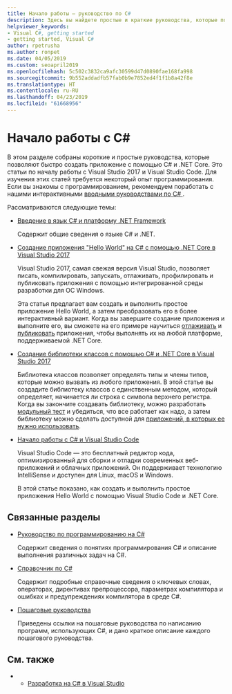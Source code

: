 ```yaml
---
title: Начало работы — руководство по C#
description: Здесь вы найдете простые и краткие руководства, которые помогут вам быстро познакомиться с базовыми понятиями языка C# и начать писать приложения .NET Core.
helpviewer_keywords:
- Visual C#, getting started
- getting started, Visual C#
author: rpetrusha
ms.author: ronpet
ms.date: 04/05/2019
ms.custom: seoapril2019
ms.openlocfilehash: 5c502c3832ca9afc30599d47d0890fae168fa998
ms.sourcegitcommit: 9b552addadfb57fab0b9e7852ed4f1f1b8a42f8e
ms.translationtype: HT
ms.contentlocale: ru-RU
ms.lasthandoff: 04/23/2019
ms.locfileid: "61668956"
---
```

# <a name="get-started-with-c"></a>Начало работы с C\#

В этом разделе собраны короткие и простые руководства, которые позволяют быстро создать приложение с помощью C# и .NET Core. Это статьи по началу работы с Visual Studio 2017 и Visual Studio Code. Для изучения этих статей требуется некоторый опыт программирования. Если вы знакомы с программированием, рекомендуем поработать с нашими интерактивными [вводными руководствами по C# ](../tutorials/intro-to-csharp/index.md).

Рассматриваются следующие темы:

* [Введение в язык C# и платформу .NET Framework](introduction-to-the-csharp-language-and-the-net-framework.md)

     Содержит общие сведения о языке C# и .NET.

* [Создание приложения "Hello World" на C# с помощью .NET Core в Visual Studio 2017](../../core/tutorials/with-visual-studio.md)

   Visual Studio 2017, самая свежая версия Visual Studio, позволяет писать, компилировать, запускать, отлаживать, профилировать и публиковать приложения с помощью интегрированной среды разработки для ОС Windows.

   Эта статья предлагает вам создать и выполнить простое приложение Hello World, а затем преобразовать его в более интерактивный вариант. Когда вы завершите создание приложения и выполните его, вы сможете на его примере научиться [отлаживать](../../core/tutorials/debugging-with-visual-studio.md) и [публиковать](../../core/tutorials/publishing-with-visual-studio.md) приложения, чтобы выполнять их на любой платформе, поддерживаемой .NET Core.

* [Создание библиотеки классов с помощью C# и .NET Core в Visual Studio 2017](../../core/tutorials/library-with-visual-studio.md)

   Библиотека классов позволяет определять типы и члены типов, которые можно вызвать из любого приложения. В этой статье вы создадите библиотеку классов с единственным методом, который определяет, начинается ли строка с символа верхнего регистра. Когда вы закончите создавать библиотеку, можно разработать [модульный тест](../../core/tutorials/testing-library-with-visual-studio.md) и убедиться, что все работает как надо, а затем библиотеку можно сделать доступной для [приложений, в которых ее нужно использовать](../../core/tutorials/consuming-library-with-visual-studio.md).

* [Начало работы с C# и Visual Studio Code](../../core/tutorials/with-visual-studio-code.md)

   Visual Studio Code — это бесплатный редактор кода, оптимизированный для сборки и отладки современных веб-приложений и облачных приложений. Он поддерживает технологию IntelliSense и доступен для Linux, macOS и Windows.

   В этой статье показано, как создать и выполнить простое приложения Hello World с помощью Visual Studio Code и .NET Core.

## <a name="related-sections"></a>Связанные разделы

* [Руководство по программированию на C#](../../csharp/programming-guide/index.md)

    Содержит сведения о понятиях программирования C# и описание выполнения различных задач на C#.

* [Справочник по C#](../../csharp/language-reference/index.md)

    Содержит подробные справочные сведения о ключевых словах, операторах, директивах препроцессора, параметрах компилятора и ошибках и предупреждениях компилятора в среде C#.

* [Пошаговые руководства](../../csharp/walkthroughs.md)

    Приведены ссылки на пошаговые руководства по написанию программ, использующих C#, и дано краткое описание каждого пошагового руководства.

## <a name="see-also"></a>См. также

- * [Разработка на C# в Visual Studio](/visualstudio/get-started/csharp/)
